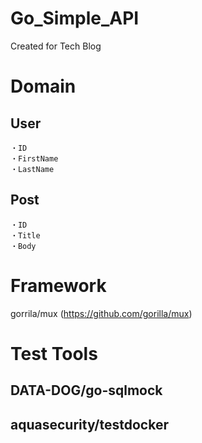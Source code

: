 # Go_Simple_API

Created for Tech Blog

# Domain

## User

    ・ID
    ・FirstName
    ・LastName

## Post

    ・ID
    ・Title
    ・Body

# Framework

gorrila/mux (https://github.com/gorilla/mux)

# Test Tools

## DATA-DOG/go-sqlmock

## aquasecurity/testdocker
